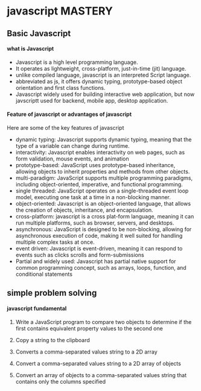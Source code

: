# javascript MASTERY

## Basic Javascript

#### what is Javascript

- Javascript is a high level programming language.
- It operates as lightweight, cross-platform, just-in-time (jit) language.
- unlike compiled language, javascript is an interpreted Script language.
- abbreviated as js, it offers dynamic typing, prototype-based object orientation and first class functions.
- Javascript widely used for building interactive web application, but now javscriptt used for backend, mobile app, desktop application.

#### Feature of javascript or advantages of javascript

Here are some of the key features of javascript

- dynamic typing: Javascript supports dynamic typing, meaning that the type of a variable can change during runtime.
- interactivity: Javascript enables interactivity on web pages, such as form validation, mouse events, and animation
- prototype-based: JavaScript uses prototype-based inheritance, allowing objects to inherit properties and methods from other objects.
- multi-paradigm: JavaScript supports multiple programming paradigms, including object-oriented, imperative, and functional programming.
- single threaded: JavaScript operates on a single-threaded event loop model, executing one task at a time in a non-blocking manner.
- object-oriented: Javascript is an object-oriented language, that allows the creation of objects, inheritance, and encapsulation.
- cross-platform: javascript is a cross plat-form language, meaning it can run multiple platforms, such as browser, servers, and desktops.
- asynchronous: JavaScript is designed to be non-blocking, allowing for asynchronous execution of code, making it well suited for handling multiple complex tasks at once.
- event driven: Javascript is event-driven, meaning it can respond to events such as clicks scrolls and form-submissions
- Partial and widely used: Javascript has partial native support for common programming concept, such as arrays, loops, function, and conditional statements

## simple problem solving

#### javascript fundamental

1. Write a JavaScript program to compare two objects to determine if the first contains equivalent property values to the second one

2. Copy a string to the clipboard

3. Converts a comma-separated values string to a 2D array

4. Convert a comma-separated values string to a 2D array of objects
5. Convert an array of objects to a comma-separated values string that contains only the columns specified
